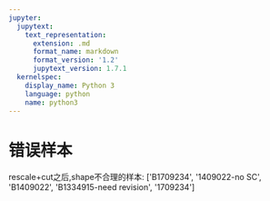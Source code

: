 ```yaml
---
jupyter:
  jupytext:
    text_representation:
      extension: .md
      format_name: markdown
      format_version: '1.2'
      jupytext_version: 1.7.1
  kernelspec:
    display_name: Python 3
    language: python
    name: python3
---
```


# 错误样本
rescale+cut之后,shape不合理的样本:
['B1709234', '1409022-no SC', 'B1409022', 'B1334915-need revision', '1709234']
